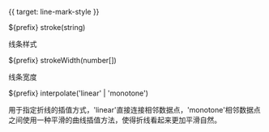 {{ target: line-mark-style }}

${prefix} stroke(string)

线条样式

${prefix} strokeWidth(number[])

线条宽度

${prefix} interpolate('linear' | 'monotone')

用于指定折线的插值方式，'linear'直接连接相邻数据点，'monotone'相邻数据点之间使用一种平滑的曲线插值方法，使得折线看起来更加平滑自然。